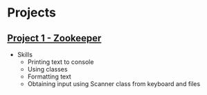 # Projects

## [Project 1 - Zookeeper](https://github.com/WLHS-APCSA/Projects/tree/main/Zookeeper)
* Skills
	* Printing text to console
   	* Using classes
   	* Formatting text
   	* Obtaining input using Scanner class from keyboard and files
